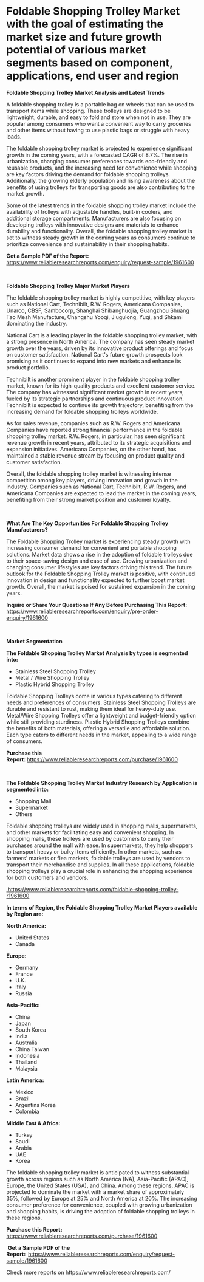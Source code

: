 <p><h1>Foldable Shopping Trolley Market with the goal of estimating the market size and future growth potential of various market segments based on component, applications, end user and region</h1></p><p><strong>Foldable Shopping Trolley Market Analysis and Latest Trends</strong></p>
<p><p>A foldable shopping trolley is a portable bag on wheels that can be used to transport items while shopping. These trolleys are designed to be lightweight, durable, and easy to fold and store when not in use. They are popular among consumers who want a convenient way to carry groceries and other items without having to use plastic bags or struggle with heavy loads.</p><p>The foldable shopping trolley market is projected to experience significant growth in the coming years, with a forecasted CAGR of 8.7%. The rise in urbanization, changing consumer preferences towards eco-friendly and reusable products, and the increasing need for convenience while shopping are key factors driving the demand for foldable shopping trolleys. Additionally, the growing elderly population and rising awareness about the benefits of using trolleys for transporting goods are also contributing to the market growth.</p><p>Some of the latest trends in the foldable shopping trolley market include the availability of trolleys with adjustable handles, built-in coolers, and additional storage compartments. Manufacturers are also focusing on developing trolleys with innovative designs and materials to enhance durability and functionality. Overall, the foldable shopping trolley market is set to witness steady growth in the coming years as consumers continue to prioritize convenience and sustainability in their shopping habits.</p></p>
<p><strong>Get a Sample PDF of the Report:&nbsp;</strong> <a href="https://www.reliableresearchreports.com/enquiry/request-sample/1961600">https://www.reliableresearchreports.com/enquiry/request-sample/1961600</a></p>
<p>&nbsp;</p>
<p><strong>Foldable Shopping Trolley Major Market Players</strong></p>
<p><p>The foldable shopping trolley market is highly competitive, with key players such as National Cart, Technibilt, R.W. Rogers, Americana Companies, Unarco, CBSF, Sambocorp, Shanghai Shibanghuojia, Guangzhou Shuang Tao Mesh Manufacture, Changshu Yooqi, Jiugulong, Yuqi, and Shkami dominating the industry.</p><p>National Cart is a leading player in the foldable shopping trolley market, with a strong presence in North America. The company has seen steady market growth over the years, driven by its innovative product offerings and focus on customer satisfaction. National Cart's future growth prospects look promising as it continues to expand into new markets and enhance its product portfolio.</p><p>Technibilt is another prominent player in the foldable shopping trolley market, known for its high-quality products and excellent customer service. The company has witnessed significant market growth in recent years, fueled by its strategic partnerships and continuous product innovation. Technibilt is expected to continue its growth trajectory, benefiting from the increasing demand for foldable shopping trolleys worldwide.</p><p>As for sales revenue, companies such as R.W. Rogers and Americana Companies have reported strong financial performance in the foldable shopping trolley market. R.W. Rogers, in particular, has seen significant revenue growth in recent years, attributed to its strategic acquisitions and expansion initiatives. Americana Companies, on the other hand, has maintained a stable revenue stream by focusing on product quality and customer satisfaction.</p><p>Overall, the foldable shopping trolley market is witnessing intense competition among key players, driving innovation and growth in the industry. Companies such as National Cart, Technibilt, R.W. Rogers, and Americana Companies are expected to lead the market in the coming years, benefiting from their strong market position and customer loyalty.</p></p>
<p>&nbsp;</p>
<p><strong>What Are The Key Opportunities For Foldable Shopping Trolley Manufacturers?</strong></p>
<p><p>The Foldable Shopping Trolley market is experiencing steady growth with increasing consumer demand for convenient and portable shopping solutions. Market data shows a rise in the adoption of foldable trolleys due to their space-saving design and ease of use. Growing urbanization and changing consumer lifestyles are key factors driving this trend. The future outlook for the Foldable Shopping Trolley market is positive, with continued innovation in design and functionality expected to further boost market growth. Overall, the market is poised for sustained expansion in the coming years.</p></p>
<p><strong>Inquire or Share Your Questions If Any Before Purchasing This Report:</strong> <a href="https://www.reliableresearchreports.com/enquiry/pre-order-enquiry/1961600">https://www.reliableresearchreports.com/enquiry/pre-order-enquiry/1961600</a></p>
<p>&nbsp;</p>
<p><strong>Market Segmentation</strong></p>
<p><strong>The Foldable Shopping Trolley Market Analysis by types is segmented into:</strong></p>
<p><ul><li>Stainless Steel Shopping Trolley</li><li>Metal / Wire Shopping Trolley</li><li>Plastic Hybrid Shopping Trolley</li></ul></p>
<p><p>Foldable Shopping Trolleys come in various types catering to different needs and preferences of consumers. Stainless Steel Shopping Trolleys are durable and resistant to rust, making them ideal for heavy-duty use. Metal/Wire Shopping Trolleys offer a lightweight and budget-friendly option while still providing sturdiness. Plastic Hybrid Shopping Trolleys combine the benefits of both materials, offering a versatile and affordable solution. Each type caters to different needs in the market, appealing to a wide range of consumers.</p></p>
<p><strong>Purchase this Report:&nbsp;</strong><a href="https://www.reliableresearchreports.com/purchase/1961600">https://www.reliableresearchreports.com/purchase/1961600</a></p>
<p>&nbsp;</p>
<p><strong>The Foldable Shopping Trolley Market Industry Research by Application is segmented into:</strong></p>
<p><ul><li>Shopping Mall</li><li>Supermarket</li><li>Others</li></ul></p>
<p><p>Foldable shopping trolleys are widely used in shopping malls, supermarkets, and other markets for facilitating easy and convenient shopping. In shopping malls, these trolleys are used by customers to carry their purchases around the mall with ease. In supermarkets, they help shoppers to transport heavy or bulky items efficiently. In other markets, such as farmers' markets or flea markets, foldable trolleys are used by vendors to transport their merchandise and supplies. In all these applications, foldable shopping trolleys play a crucial role in enhancing the shopping experience for both customers and vendors.</p></p>
<p><a href="https://www.reliableresearchreports.com/foldable-shopping-trolley-r1961600">&nbsp;https://www.reliableresearchreports.com/foldable-shopping-trolley-r1961600</a></p>
<p><strong>In terms of Region, the Foldable Shopping Trolley Market Players available by Region are:</strong></p>
<p>
    <p> <strong> North America: </strong>
        <ul>
            <li>United States</li>
            <li>Canada</li>
        </ul>
        </p> 
    <p> <strong> Europe: </strong>
        <ul>
            <li>Germany</li>
            <li>France</li>
            <li>U.K.</li>
            <li>Italy</li>
            <li>Russia</li>
        </ul>
        </p> 
    <p> <strong> Asia-Pacific: </strong>
        <ul>
            <li>China</li>
            <li>Japan</li>
            <li>South Korea</li>
            <li>India</li>
            <li>Australia</li>
            <li>China Taiwan</li>
            <li>Indonesia</li>
            <li>Thailand</li>
            <li>Malaysia</li>
        </ul>
        </p> 
    <p> <strong> Latin America: </strong>
        <ul>
            <li>Mexico</li>
            <li>Brazil</li>
            <li>Argentina Korea</li>
            <li>Colombia</li>
        </ul>
        </p> 
    <p> <strong> Middle East & Africa: </strong>
        <ul>
            <li>Turkey</li>
            <li>Saudi</li>
            <li>Arabia</li>
            <li>UAE</li>
            <li>Korea</li>
        </ul>
    </p>
    </p>
<p><p>The foldable shopping trolley market is anticipated to witness substantial growth across regions such as North America (NA), Asia-Pacific (APAC), Europe, the United States (USA), and China. Among these regions, APAC is projected to dominate the market with a market share of approximately 35%, followed by Europe at 25% and North America at 20%. The increasing consumer preference for convenience, coupled with growing urbanization and shopping habits, is driving the adoption of foldable shopping trolleys in these regions.</p></p>
<p><strong>Purchase this Report: </strong><a href="https://www.reliableresearchreports.com/purchase/1961600">https://www.reliableresearchreports.com/purchase/1961600</a></p>
<p>&nbsp;<strong>Get a Sample PDF of the Report:&nbsp;&nbsp;</strong><a href="https://www.reliableresearchreports.com/enquiry/request-sample/1961600">https://www.reliableresearchreports.com/enquiry/request-sample/1961600</a></p>
<p><strong></strong></p>
<p>Check more reports on https://www.reliableresearchreports.com/</p>